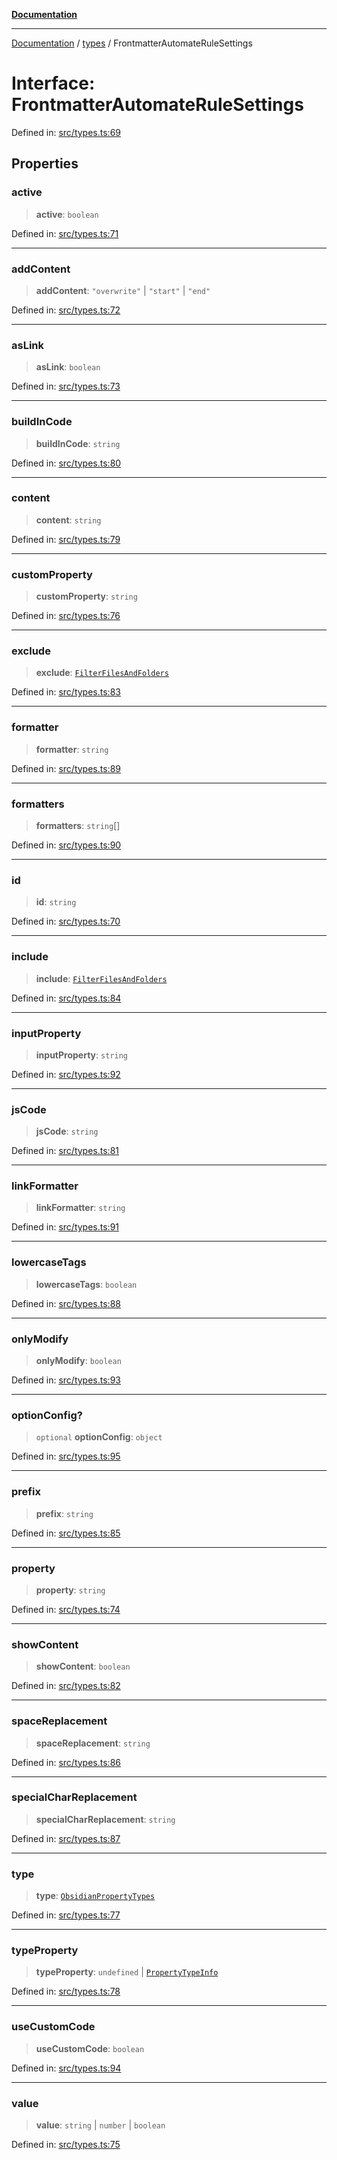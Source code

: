[**Documentation**](https://raw.githubusercontent.com/Christian-Me/obsidian-front-matter-automate/main/doc/README.md)

***

[Documentation](https://raw.githubusercontent.com/Christian-Me/obsidian-front-matter-automate/main/doc/README.md) / [types](https://raw.githubusercontent.com/Christian-Me/obsidian-front-matter-automate/main/doc/types/README.md) / FrontmatterAutomateRuleSettings

# Interface: FrontmatterAutomateRuleSettings

Defined in: [src/types.ts:69](https://github.com/Christian-Me/folder-to-tags-plugin/blob/ea97d76ce7b235ca1e3494401efc98e537acc1fb/src/types.ts#L69)

## Properties

### active

> **active**: `boolean`

Defined in: [src/types.ts:71](https://github.com/Christian-Me/folder-to-tags-plugin/blob/ea97d76ce7b235ca1e3494401efc98e537acc1fb/src/types.ts#L71)

***

### addContent

> **addContent**: `"overwrite"` \| `"start"` \| `"end"`

Defined in: [src/types.ts:72](https://github.com/Christian-Me/folder-to-tags-plugin/blob/ea97d76ce7b235ca1e3494401efc98e537acc1fb/src/types.ts#L72)

***

### asLink

> **asLink**: `boolean`

Defined in: [src/types.ts:73](https://github.com/Christian-Me/folder-to-tags-plugin/blob/ea97d76ce7b235ca1e3494401efc98e537acc1fb/src/types.ts#L73)

***

### buildInCode

> **buildInCode**: `string`

Defined in: [src/types.ts:80](https://github.com/Christian-Me/folder-to-tags-plugin/blob/ea97d76ce7b235ca1e3494401efc98e537acc1fb/src/types.ts#L80)

***

### content

> **content**: `string`

Defined in: [src/types.ts:79](https://github.com/Christian-Me/folder-to-tags-plugin/blob/ea97d76ce7b235ca1e3494401efc98e537acc1fb/src/types.ts#L79)

***

### customProperty

> **customProperty**: `string`

Defined in: [src/types.ts:76](https://github.com/Christian-Me/folder-to-tags-plugin/blob/ea97d76ce7b235ca1e3494401efc98e537acc1fb/src/types.ts#L76)

***

### exclude

> **exclude**: [`FilterFilesAndFolders`](https://raw.githubusercontent.com/Christian-Me/obsidian-front-matter-automate/main/doc/types/interfaces/FilterFilesAndFolders.md)

Defined in: [src/types.ts:83](https://github.com/Christian-Me/folder-to-tags-plugin/blob/ea97d76ce7b235ca1e3494401efc98e537acc1fb/src/types.ts#L83)

***

### formatter

> **formatter**: `string`

Defined in: [src/types.ts:89](https://github.com/Christian-Me/folder-to-tags-plugin/blob/ea97d76ce7b235ca1e3494401efc98e537acc1fb/src/types.ts#L89)

***

### formatters

> **formatters**: `string`[]

Defined in: [src/types.ts:90](https://github.com/Christian-Me/folder-to-tags-plugin/blob/ea97d76ce7b235ca1e3494401efc98e537acc1fb/src/types.ts#L90)

***

### id

> **id**: `string`

Defined in: [src/types.ts:70](https://github.com/Christian-Me/folder-to-tags-plugin/blob/ea97d76ce7b235ca1e3494401efc98e537acc1fb/src/types.ts#L70)

***

### include

> **include**: [`FilterFilesAndFolders`](https://raw.githubusercontent.com/Christian-Me/obsidian-front-matter-automate/main/doc/types/interfaces/FilterFilesAndFolders.md)

Defined in: [src/types.ts:84](https://github.com/Christian-Me/folder-to-tags-plugin/blob/ea97d76ce7b235ca1e3494401efc98e537acc1fb/src/types.ts#L84)

***

### inputProperty

> **inputProperty**: `string`

Defined in: [src/types.ts:92](https://github.com/Christian-Me/folder-to-tags-plugin/blob/ea97d76ce7b235ca1e3494401efc98e537acc1fb/src/types.ts#L92)

***

### jsCode

> **jsCode**: `string`

Defined in: [src/types.ts:81](https://github.com/Christian-Me/folder-to-tags-plugin/blob/ea97d76ce7b235ca1e3494401efc98e537acc1fb/src/types.ts#L81)

***

### linkFormatter

> **linkFormatter**: `string`

Defined in: [src/types.ts:91](https://github.com/Christian-Me/folder-to-tags-plugin/blob/ea97d76ce7b235ca1e3494401efc98e537acc1fb/src/types.ts#L91)

***

### lowercaseTags

> **lowercaseTags**: `boolean`

Defined in: [src/types.ts:88](https://github.com/Christian-Me/folder-to-tags-plugin/blob/ea97d76ce7b235ca1e3494401efc98e537acc1fb/src/types.ts#L88)

***

### onlyModify

> **onlyModify**: `boolean`

Defined in: [src/types.ts:93](https://github.com/Christian-Me/folder-to-tags-plugin/blob/ea97d76ce7b235ca1e3494401efc98e537acc1fb/src/types.ts#L93)

***

### optionConfig?

> `optional` **optionConfig**: `object`

Defined in: [src/types.ts:95](https://github.com/Christian-Me/folder-to-tags-plugin/blob/ea97d76ce7b235ca1e3494401efc98e537acc1fb/src/types.ts#L95)

***

### prefix

> **prefix**: `string`

Defined in: [src/types.ts:85](https://github.com/Christian-Me/folder-to-tags-plugin/blob/ea97d76ce7b235ca1e3494401efc98e537acc1fb/src/types.ts#L85)

***

### property

> **property**: `string`

Defined in: [src/types.ts:74](https://github.com/Christian-Me/folder-to-tags-plugin/blob/ea97d76ce7b235ca1e3494401efc98e537acc1fb/src/types.ts#L74)

***

### showContent

> **showContent**: `boolean`

Defined in: [src/types.ts:82](https://github.com/Christian-Me/folder-to-tags-plugin/blob/ea97d76ce7b235ca1e3494401efc98e537acc1fb/src/types.ts#L82)

***

### spaceReplacement

> **spaceReplacement**: `string`

Defined in: [src/types.ts:86](https://github.com/Christian-Me/folder-to-tags-plugin/blob/ea97d76ce7b235ca1e3494401efc98e537acc1fb/src/types.ts#L86)

***

### specialCharReplacement

> **specialCharReplacement**: `string`

Defined in: [src/types.ts:87](https://github.com/Christian-Me/folder-to-tags-plugin/blob/ea97d76ce7b235ca1e3494401efc98e537acc1fb/src/types.ts#L87)

***

### type

> **type**: [`ObsidianPropertyTypes`](https://raw.githubusercontent.com/Christian-Me/obsidian-front-matter-automate/main/doc/types/type-aliases/ObsidianPropertyTypes.md)

Defined in: [src/types.ts:77](https://github.com/Christian-Me/folder-to-tags-plugin/blob/ea97d76ce7b235ca1e3494401efc98e537acc1fb/src/types.ts#L77)

***

### typeProperty

> **typeProperty**: `undefined` \| [`PropertyTypeInfo`](https://raw.githubusercontent.com/Christian-Me/obsidian-front-matter-automate/main/doc/types/type-aliases/PropertyTypeInfo.md)

Defined in: [src/types.ts:78](https://github.com/Christian-Me/folder-to-tags-plugin/blob/ea97d76ce7b235ca1e3494401efc98e537acc1fb/src/types.ts#L78)

***

### useCustomCode

> **useCustomCode**: `boolean`

Defined in: [src/types.ts:94](https://github.com/Christian-Me/folder-to-tags-plugin/blob/ea97d76ce7b235ca1e3494401efc98e537acc1fb/src/types.ts#L94)

***

### value

> **value**: `string` \| `number` \| `boolean`

Defined in: [src/types.ts:75](https://github.com/Christian-Me/folder-to-tags-plugin/blob/ea97d76ce7b235ca1e3494401efc98e537acc1fb/src/types.ts#L75)
